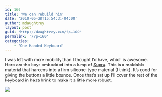 ```yaml
---
id: 160
title: 'We can rebuild him'
date: '2010-05-28T15:54:31-04:00'
author: mdaughtrey
layout: post
guid: 'http://daughtrey.com/?p=160'
permalink: '/?p=160'
categories:
    - 'One Handed Keyboard'
---
```


I was left with more mobility than I thought I’d have, which is awesome. Here are the keys embedded into a lump of [Sugru](http://www.sugru.com). This is a moldable material that hardens into a firm silicone-type material (I think). It’s good for giving the buttons a little bounce. Once that’s set up I’ll cover the rest of the keyboard in heatshrink to make it a little more robust.

[![](http://daughtrey.com/wp-content/uploads/2010/05/l_2048_1536_BF51B9B2-BDB2-4CC6-8C4A-FFEA9C06F9CF.jpeg)](http://daughtrey.com/wp-content/uploads/2010/05/l_2048_1536_BF51B9B2-BDB2-4CC6-8C4A-FFEA9C06F9CF.jpeg)